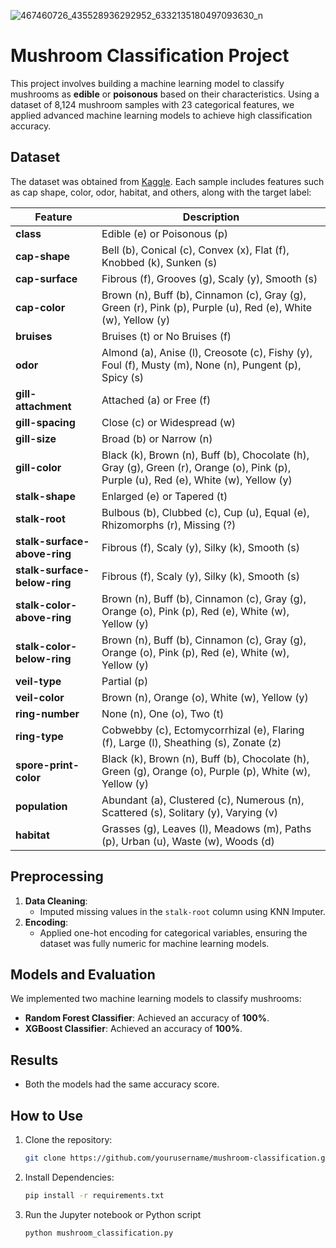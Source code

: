 ![467460726_435528936292952_6332135180497093630_n](https://github.com/user-attachments/assets/21e7ddbe-a606-4870-8766-cc72a4ecaef9)


# Mushroom Classification Project  

This project involves building a machine learning model to classify mushrooms as **edible** or **poisonous** based on their characteristics. Using a dataset of 8,124 mushroom samples with 23 categorical features, we applied advanced machine learning models to achieve high classification accuracy.  

## Dataset  
The dataset was obtained from [Kaggle](https://www.kaggle.com/datasets/uciml/mushroom-classification/data). Each sample includes features such as cap shape, color, odor, habitat, and others, along with the target label:  

| **Feature**                     | **Description**                                                                 |
|----------------------------------|---------------------------------------------------------------------------------|
| **class**                       | Edible (e) or Poisonous (p)                                                     |
| **cap-shape**                   | Bell (b), Conical (c), Convex (x), Flat (f), Knobbed (k), Sunken (s)            |
| **cap-surface**                 | Fibrous (f), Grooves (g), Scaly (y), Smooth (s)                                 |
| **cap-color**                   | Brown (n), Buff (b), Cinnamon (c), Gray (g), Green (r), Pink (p), Purple (u), Red (e), White (w), Yellow (y) |
| **bruises**                     | Bruises (t) or No Bruises (f)                                                  |
| **odor**                        | Almond (a), Anise (l), Creosote (c), Fishy (y), Foul (f), Musty (m), None (n), Pungent (p), Spicy (s) |
| **gill-attachment**             | Attached (a) or Free (f)                                                       |
| **gill-spacing**                | Close (c) or Widespread (w)                                                    |
| **gill-size**                   | Broad (b) or Narrow (n)                                                        |
| **gill-color**                  | Black (k), Brown (n), Buff (b), Chocolate (h), Gray (g), Green (r), Orange (o), Pink (p), Purple (u), Red (e), White (w), Yellow (y) |
| **stalk-shape**                 | Enlarged (e) or Tapered (t)                                                    |
| **stalk-root**                  | Bulbous (b), Clubbed (c), Cup (u), Equal (e), Rhizomorphs (r), Missing (?)      |
| **stalk-surface-above-ring**    | Fibrous (f), Scaly (y), Silky (k), Smooth (s)                                   |
| **stalk-surface-below-ring**    | Fibrous (f), Scaly (y), Silky (k), Smooth (s)                                   |
| **stalk-color-above-ring**      | Brown (n), Buff (b), Cinnamon (c), Gray (g), Orange (o), Pink (p), Red (e), White (w), Yellow (y) |
| **stalk-color-below-ring**      | Brown (n), Buff (b), Cinnamon (c), Gray (g), Orange (o), Pink (p), Red (e), White (w), Yellow (y) |
| **veil-type**                   | Partial (p)                                                                    |
| **veil-color**                  | Brown (n), Orange (o), White (w), Yellow (y)                                   |
| **ring-number**                 | None (n), One (o), Two (t)                                                     |
| **ring-type**                   | Cobwebby (c), Ectomycorrhizal (e), Flaring (f), Large (l), Sheathing (s), Zonate (z) |
| **spore-print-color**           | Black (k), Brown (n), Buff (b), Chocolate (h), Green (g), Orange (o), Purple (p), White (w), Yellow (y) |
| **population**                  | Abundant (a), Clustered (c), Numerous (n), Scattered (s), Solitary (y), Varying (v) |
| **habitat**                     | Grasses (g), Leaves (l), Meadows (m), Paths (p), Urban (u), Waste (w), Woods (d) |


## Preprocessing  
1. **Data Cleaning**:  
   - Imputed missing values in the `stalk-root` column using KNN Imputer.  
2. **Encoding**:  
   - Applied one-hot encoding for categorical variables, ensuring the dataset was fully numeric for machine learning models.  

## Models and Evaluation  
We implemented two machine learning models to classify mushrooms:  
- **Random Forest Classifier**: Achieved an accuracy of **100%**.  
- **XGBoost Classifier**: Achieved an accuracy of **100%**.  

## Results  
- Both the models had the same accuracy score.

## How to Use  
1. Clone the repository:  
   ```bash  
   git clone https://github.com/yourusername/mushroom-classification.git
2. Install Dependencies:
   ```bash
   pip install -r requirements.txt  
3. Run the Jupyter notebook or Python script
   ```bash
   python mushroom_classification.py




